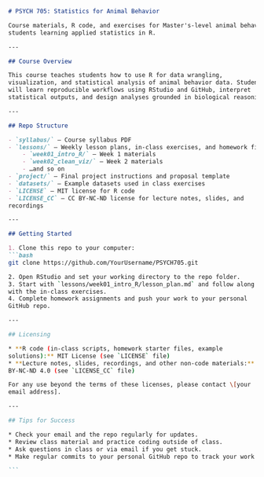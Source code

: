 ````markdown
# PSYCH 705: Statistics for Animal Behavior

Course materials, R code, and exercises for Master's-level animal behavior 
students learning applied statistics in R.

---

## Course Overview

This course teaches students how to use R for data wrangling, 
visualization, and statistical analysis of animal behavior data. Students 
will learn reproducible workflows using RStudio and GitHub, interpret 
statistical outputs, and design analyses grounded in biological reasoning.

---

## Repo Structure

- `syllabus/` – Course syllabus PDF
- `lessons/` – Weekly lesson plans, in-class exercises, and homework files
    - `week01_intro_R/` – Week 1 materials
    - `week02_clean_viz/` – Week 2 materials
    - …and so on
- `project/` – Final project instructions and proposal template
- `datasets/` – Example datasets used in class exercises
- `LICENSE` – MIT license for R code
- `LICENSE_CC` – CC BY-NC-ND license for lecture notes, slides, and 
recordings

---

## Getting Started

1. Clone this repo to your computer:
```bash
git clone https://github.com/YourUsername/PSYCH705.git

2. Open RStudio and set your working directory to the repo folder.
3. Start with `lessons/week01_intro_R/lesson_plan.md` and follow along 
with the in-class exercises.
4. Complete homework assignments and push your work to your personal 
GitHub repo.

---

## Licensing

* **R code (in-class scripts, homework starter files, example 
solutions):** MIT License (see `LICENSE` file)
* **Lecture notes, slides, recordings, and other non-code materials:** CC 
BY-NC-ND 4.0 (see `LICENSE_CC` file)

For any use beyond the terms of these licenses, please contact \[your 
email address].

---

## Tips for Success

* Check your email and the repo regularly for updates.
* Review class material and practice coding outside of class.
* Ask questions in class or via email if you get stuck.
* Make regular commits to your personal GitHub repo to track your work.

```
